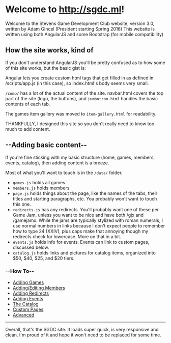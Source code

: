 # Welcome to <http://sgdc.ml>!

Welcome to the Stevens Game Development Club website, version 3.0, written by Adam Gincel (President starting Spring 2016)
This website is written using both AngularJS and some Bootstrap (for mobile compatibility)

## How the site works, kind of
If you don't understand AngularJS you'll be pretty confused as to how some of this site works, but the basic gist is:

Angular lets you create custom html tags that get filled in as defined in /scripts/app.js (in this case), so index.html's body seems very small.

`/comp/` has a lot of the actual content of the site. navbar.html covers the top part of the site (logo, the buttons), and `jumbotron.html` handles the basic contents of each tab.

The games item gallery was moved to `item-gallery.html` for readability.

THANKFULLY, I designed this site so you don't really need to know too much to add content.

## --Adding basic content--

If you're fine sticking with my basic structure (home, games, members, events, catalog), then adding content is a breeze.

Most of what you'll want to touch is in the `/data/` folder. 
- `games.js` holds all games
- `members.js` holds members 
- `page.js` holds things about the page, like the names of the tabs, their titles and starting paragraphs, etc. You probably won't want to touch this one.
- `redirects.js` has any redirects. You'll probably want one of these per Game Jam, unless you want to be nice and have both /gjx and /gamejamx. While the jams are typically stylized with roman numerals, I use normal numbers in links because I don't expect people to remember how to type 24 (XXIV), plus caps make that annoying though my redirects check for lowercase. More on that in a bit.
- `events.js` holds info for events. Events can link to custom pages, discussed below.
- `catalog.js` holds links and pictures for catalog items, organized into $50, $40, $25, and $20 tiers.

### --How To--
- [Adding Games](https://github.com/sgdc/sgdc.github.io/wiki/Adding-Games)
- [Adding/Editing Members](https://github.com/sgdc/sgdc.github.io/wiki/Adding-or-Editing-Members)
- [Adding Redirects](https://github.com/sgdc/sgdc.github.io/wiki/Adding-Redirects)
- [Adding Events](https://github.com/sgdc/sgdc.github.io/wiki/Adding-Events)
- [The Catalog](https://github.com/sgdc/sgdc.github.io/wiki/Catalog)
- [Custom Pages](https://github.com/sgdc/sgdc.github.io/wiki/Custom-Pages)
- [Advanced](https://github.com/sgdc/sgdc.github.io/wiki/Advanced)

--------------------------------

Overall, that's the SGDC site. It loads super quick, is very responsive and clean. I'm proud of it and hope it won't need to be replaced for some time. 
